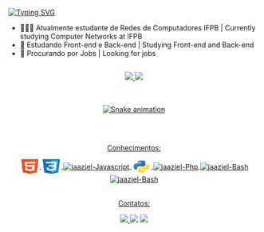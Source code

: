 
[![Typing SVG](https://readme-typing-svg.herokuapp.com?font=Fira+Code&weight=200&size=14&duration=4000&pause=1000&width=435&lines=Ol%C3%A1%2C+eu+sou+Jaaziel+Silva!+%7C+Hi+there%2C+i'm+Jaaziel+Silva)](https://git.io/typing-svg)

- 👨🏾‍💻 Atualmente estudante de Redes de Computadores IFPB | Currently studying Computer Networks at IFPB
- 🌱 Estudando Front-end e Back-end | Studying Front-end and Back-end
- 🎯 Procurando por Jobs | Looking for jobs

##

<div align=center>
  <a href="https://github.com/JaazielSlv">
  <img height="140cm" src="https://github-readme-stats.vercel.app/api?username=JaazielSlv&show_icons=true&theme=tokyonight&include_all_commits=true&count_private=true"/>
  <img height="140cm" src="https://github-readme-stats.vercel.app/api/top-langs/?username=JaazielSlv&layout=compact&langs_count=19&theme=tokyonight"/>
</div>

##
<div align=center style="display: inline_block"><br>
<img src="https://raw.githubusercontent.com/JaazielSlv/jaazielslv/output/snake.svg" alt="Snake animation" />
</div>

##

<div align=center style="display: inline_block"><br>
  <p>Conhecimentos:</p>
  <img align="center" alt="jaaziel-HTML" height="30" width="40" src="https://raw.githubusercontent.com/devicons/devicon/master/icons/html5/html5-original.svg">
  <img align="center" alt="jaaziel-CSS" height="30" width="40" src="https://raw.githubusercontent.com/devicons/devicon/master/icons/css3/css3-original.svg">
  <img align="center" alt="jaaziel-Javascript" height="30" width="40" src="https://cdn.jsdelivr.net/gh/devicons/devicon@latest/icons/javascript/javascript-original.svg" />    
  <img align="center" alt="jaaziel-Python" height="30" width="40" src="https://raw.githubusercontent.com/devicons/devicon/master/icons/python/python-original.svg">
  <img align="center" alt="jaaziel-Php" height="30" width="40" src="https://cdn.jsdelivr.net/gh/devicons/devicon@latest/icons/php/php-original.svg" />
  <img align="center" alt="jaaziel-Bash" height="30" width="40" src="https://cdn.jsdelivr.net/gh/devicons/devicon@latest/icons/bash/bash-original.svg" />
  <img align="center" alt="jaaziel-Bash" height="30" width="40" src="https://cdn.jsdelivr.net/gh/devicons/devicon@latest/icons/linux/linux-original.svg" />
</div

##
 
<div align=center style="display: inline_block"><br> 
  <p>Contatos:</p>
  <a href="https://www.instagram.com/jaazielslv?igsh=MzR2cHhyNnVjdjU2" target="_blank"><img src="https://img.shields.io/badge/-Instagram-%23E4405F?style=for-the-badge&logo=instagram&logoColor=white" target="_blank">
  <a href = "mailto:jaaziel.b.silva@gmail.com"><img src="https://img.shields.io/badge/-Gmail-%23333?style=for-the-badge&logo=gmail&logoColor=white" target="_blank"></a>
  <a href="https://www.linkedin.com/in/jaaziel-batista-da-silva" target="_blank"><img src="https://img.shields.io/badge/-LinkedIn-%230077B5?style=for-the-badge&logo=linkedin&logoColor=white" target="_blank"></a> 
</div>
